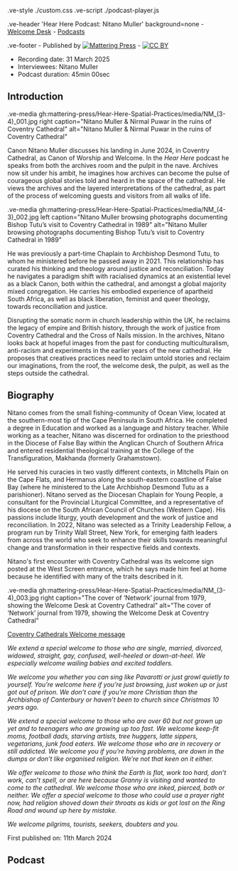 .ve-style ./custom.css
.ve-script ./podcast-player.js

.ve-header 'Hear Here Podcast: Nitano Muller' background=none
    - [Welcome Desk](/)
    - [Podcasts](/essays/podcasts.md)

.ve-footer
    - Published by [![Mattering Press](https://www.matteringpress.org/wp-content/themes/matteringpress/img/mattering-press.png)](https://www.matteringpress.org/)
    - [![CC BY](https://licensebuttons.net/l/by/4.0/88x31.png)](https://creativecommons.org/licenses/by/4.0/)

- Recording date: 31 March 2025
- Interviewees: Nitano Muller
- Podcast duration: 45min 00sec

## Introduction

.ve-media gh:mattering-press/Hear-Here-Spatial-Practices/media/NM_(3-4)_001.jpg right caption="Nitano Muller & Nirmal Puwar in the ruins of Coventry Cathedral" alt="Nitano Muller & Nirmal Puwar in the ruins of Coventry Cathedral"

Canon Nitano Muller discusses his landing in June 2024, in Coventry Cathedral, as Canon of Worship and Welcome. In the _Hear Here_ podcast he speaks from both the archives room and the pulpit in the nave. Archives now sit under his ambit, he imagines how archives can become the pulse of courageous global stories told and heard in the space of the cathedral. He views the archives and the layered interpretations of the cathedral, as part of the process of welcoming guests and visitors from all walks of life.

.ve-media gh:mattering-press/Hear-Here-Spatial-Practices/media/NM_(4-3)_002.jpg left caption="Nitano Muller browsing photographs documenting Bishop Tutu’s visit to Coventry Cathedral in 1989" alt="Nitano Muller browsing photographs documenting Bishop Tutu’s visit to Coventry Cathedral in 1989"

He was previously a part-time Chaplain to Archbishop Desmond Tutu, to whom he ministered before he passed away in 2021. This relationship has curated his thinking and theology around justice and reconciliation. Today he navigates a paradigm shift with racialised dynamics at an existential level as a black Canon, both within the cathedral, and amongst a global majority mixed congregation. He carries his embodied experience of apartheid South Africa, as well as black liberation, feminist and queer theology, towards reconciliation and justice.

Disrupting the somatic norm in church leadership within the UK, he reclaims the legacy of empire and British history, through the work of justice from Coventry Cathedral and the Cross of Nails mission. In the archives, Nitano looks back at hopeful images from the past for conducting multiculturalism, anti-racism and experiments in the earlier years of the new cathedral. He proposes that creatives practices need to reclaim untold stories and reclaim our imaginations, from the roof, the welcome desk, the pulpit, as well as the steps outside the cathedral.

## Biography

Nitano comes from the small fishing-community of Ocean View, located at the southern-most tip of the Cape Peninsula in South Africa. He completed a degree in Education and worked as a language and history teacher. While working as a teacher, Nitano was discerned for ordination to the priesthood in the Diocese of False Bay within the Anglican Church of Southern Africa and entered residential theological training at the College of the Transfiguration, Makhanda (formerly Grahamstown).

He served his curacies in two vastly different contexts, in Mitchells Plain on the Cape Flats, and Hermanus along the south-eastern coastline of False Bay (where he ministered to the Late Archbishop Desmond Tutu as a parishioner). Nitano served as the Diocesan Chaplain for Young People, a consultant for the Provincial Liturgical Committee, and a representative of his diocese on the South African Council of Churches (Western Cape). His passions include liturgy, youth development and the work of justice and reconciliation. In 2022, Nitano was selected as a Trinity Leadership Fellow, a program run by Trinity Wall Street, New York, for emerging faith leaders from across the world who seek to enhance their skills towards meaningful change and transformation in their respective fields and contexts.

Nitano's first encounter with Coventry Cathedral was its welcome sign posted at the West Screen entrance, which he says made him feel at home because he identified with many of the traits described in it.

.ve-media gh:mattering-press/Hear-Here-Spatial-Practices/media/NM_(3-4)_003.jpg right caption="The cover of ‘Network’ journal from 1979, showing the Welcome Desk at Coventry Cathedral" alt="The cover of ‘Network’ journal from 1979, showing the Welcome Desk at Coventry Cathedral"

[Coventry Cathedrals Welcome message](https://www.coventry.anglican.org/news/a-cathedral-welcome.php)

_We extend a special welcome to those who are single, married, divorced, widowed, straight, gay, confused, well-heeled or down-at-heel. We especially welcome wailing babies and excited toddlers._

_We welcome you whether you can sing like Pavarotti or just growl quietly to yourself. You’re welcome here if you’re just browsing, just woken up or just got out of prison. We don’t care if you’re more Christian than the Archbishop of Canterbury or haven’t been to church since Christmas 10 years ago._

_We extend a special welcome to those who are over 60 but not grown up yet and to teenagers who are growing up too fast. We welcome keep-fit moms, football dads, starving artists, tree huggers, latte sippers, vegetarians, junk food eaters. We welcome those who are in recovery or still addicted. We welcome you if you’re having problems, are down in the dumps or don’t like organised religion. We’re not that keen on it either._

_We offer welcome to those who think the Earth is flat, work too hard, don’t work, can’t spell, or are here because Granny is visiting and wanted to come to the cathedral. We welcome those who are inked, pierced, both or neither. We offer a special welcome to those who could use a prayer right now, had religion shoved down their throats as kids or got lost on the Ring Road and wound up here by mistake._

_We welcome pilgrims, tourists, seekers, doubters and you._

First published on: 11th March 2024

## Podcast

<audio id="podcast-player">
  <source src="https://github.com/mattering-press/Hear-Here-Spatial-Practices/raw/refs/heads/main/media/POD%2304_Nitano%20Muller_-16LUFs_FINALCUT.mp3" type="audio/mp3">
    <!-- fallback -->
    Your browser doesn't support HTML5 audio. Here is a <a href="https://github.com/mattering-press/Hear-Here-Spatial-Practices/raw/refs/heads/main/media/POD%2304_Nitano%20Muller_-16LUFs_FINALCUT.mp3">link to download the audio</a> instead.
</audio>